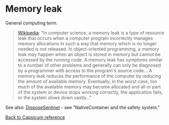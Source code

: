 # Memory leak

General computing term.

> [Wikipedia](https://en.wikipedia.org/wiki/Memory_leak): "In computer science, a memory leak is a type of resource leak that occurs when a computer program incorrectly manages memory allocations in such a way that memory which is no longer needed is not released. In object-oriented programming, a memory leak may happen when an object is stored in memory but cannot be accessed by the running code. A memory leak has symptoms similar to a number of other problems and generally can only be diagnosed by a programmer with access to the program's source code… A memory leak reduces the performance of the computer by reducing the amount of available memory. Eventually, in the worst case, too much of the available memory may become allocated and all or part of the system or device stops working correctly, the application fails, or the system slows down vastly…"

See also: [DisposeSentinel](https://docs.unity3d.com/Manual/JobSystemNativeContainer.html) - see "NativeContainer and the safety system."

[Back to Capsicum reference](index.md)

